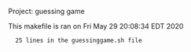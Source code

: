 Project: guessing game

This makefile is ran on Fri May 29 20:08:34 EDT 2020

      25 lines in the guessinggame.sh file

